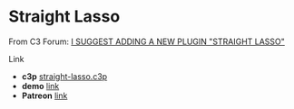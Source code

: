 # Straight Lasso

From C3 Forum: [I SUGGEST ADDING A NEW PLUGIN "STRAIGHT LASSO"](https://www.construct.net/en/forum/construct-3/general-discussion-7/suggest-adding-new-plugin-158450)

Link

* **c3p** [straight-lasso.c3p](source/c3p/straight-lasso.c3p)
* **demo** [link](demo)
* **Patreon** [link](https://patreon.com/el3um4s)
